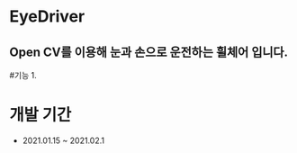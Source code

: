 # EyeDriver
Open CV를 이용해 눈과 손으로 운전하는 휠체어 입니다. 
------------------------------------------------------
#기능
1.

# 개발 기간
- 2021.01.15 ~ 2021.02.1


